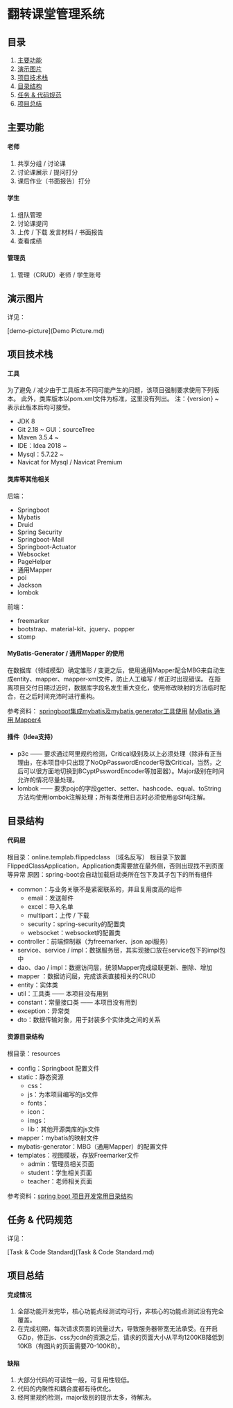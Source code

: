 # 翻转课堂管理系统

## 目录
1. [主要功能](#main-function)
2. [演示图片](#demo-picture)
3. [项目技术栈](#project-tech-stack)
4. [目录结构](#directory-structure)
5. [任务 & 代码规范](#task-and-code-standard)
6. [项目总结](#project-summary)


## <div id = "main-function" /> 主要功能 

#### 老师

1. 共享分组 / 讨论课
2. 讨论课展示 / 提问打分
3. 课后作业（书面报告）打分

#### 学生

1. 组队管理
2. 讨论课提问
3. 上传 / 下载  发言材料 / 书面报告
4. 查看成绩

#### 管理员

1. 管理（CRUD）老师 / 学生账号

##  <div id = "demo-picture" />演示图片 
详见：

[demo-picture](Demo Picture.md)

## <div id = "project-tech-stack" /> 项目技术栈 

#### 工具

为了避免 / 减少由于工具版本不同可能产生的问题，该项目强制要求使用下列版本。
此外，类库版本以pom.xml文件为标准，这里没有列出。
注：{version} ~ 表示此版本后均可接受。

+ JDK 8
+ Git 2.18 ~    GUI：sourceTree
+ Maven 3.5.4 ~
+ IDE：Idea 2018 ~
+ Mysql：5.7.22 ~
+ Navicat for Mysql / Navicat Premium

#### 类库等其他相关

后端：
+ Springboot 
+ Mybatis
+ Druid
+ Spring Security
+ Springboot-Mail
+ Springboot-Actuator
+ Websocket
+ PageHelper
+ 通用Mapper
+ poi
+ Jackson
+ lombok



前端：

+ freemarker
+ bootstrap、material-kit、jquery、popper
+ stomp

#### MyBatis-Generator / 通用Mapper 的使用

在数据库（领域模型）确定雏形 / 变更之后，使用通用Mapper配合MBG来自动生成entity、mapper、mapper-xml文件，防止人工编写 / 修正时出现错误。
在距离项目交付日期过近时，数据库字段名发生重大变化，使用修改映射的方法临时配合，在之后时间充沛时进行重构。

参考资料：
[springboot集成mybatis及mybatis generator工具使用](https://blog.csdn.net/travellersy/article/details/78620247)
[MyBatis 通用 Mapper4](https://github.com/abel533/Mapper/wiki)

#### 插件（Idea支持）

+ p3c —— 要求通过阿里规约检测，Critical级别及以上必须处理（除非有正当理由，在本项目中只出现了NoOpPasswordEncoder导致Critical，当然，之后可以很方面地切换到BCyptPsswordEncoder等加密器）。Major级别在时间允许的情况尽量处理。
+ lombok —— 要求pojo的字段getter、setter、hashcode、equal、toString方法均使用lombok注解处理；所有类使用日志时必须使用@Slf4j注解。

##  <div id = "directory-structure" />目录结构

#### 代码层

根目录：online.templab.flippedclass （域名反写）
根目录下放置FlippedClassApplication，Application类需要放在最外侧，否则出现找不到页面等异常
原因：spring-boot会自动加载启动类所在包下及其子包下的所有组件

+ common：与业务关联不是紧密联系的，并且复用度高的组件
  + email：发送邮件
  + excel：导入名单
  + multipart：上传 / 下载
  + security：spring-security的配置类
  + websocket：websocket的配置类
+ controller：前端控制器（为freemarker、json api服务）
+ service、service / impl：数据服务层，其实现接口放在service包下的impl包中
+ dao、dao / impl：数据访问层，统领Mapper完成级联更新、删除、增加
+ mapper ：数据访问层，完成该表直接相关的CRUD
+ entity：实体类
+ util：工具类 —— 本项目没有用到
+ constant：常量接口类 —— 本项目没有用到
+ exception：异常类
+ dto：数据传输对象，用于封装多个实体类之间的关系

  
#### 资源目录结构
根目录：resources

+ config：Springboot 配置文件
+ static：静态资源
   + css：
   + js：为本项目编写的js文件
   + fonts：
   + icon：
   + imgs：
   + lib：其他开源类库的js文件
+ mapper：mybatis的映射文件
+ mybatis-generator：MBG（通用Mapper）的配置文件
+ templates：视图模板，存放Freemarker文件
   + admin：管理员相关页面
   + student：学生相关页面
   + teacher：老师相关页面


参考资料：[spring boot 项目开发常用目录结构](https://blog.csdn.net/Auntvt/article/details/80381756)


##  <div id = "task-and-code-standard" /> 任务 & 代码规范 
详见：

[Task & Code Standard](Task & Code Standard.md)


## <div id = "project-summary" />  项目总结 

#### 完成情况
1. 全部功能开发完毕，核心功能点经测试均可行，非核心的功能点测试没有完全覆盖。
2. 在完成初期，每次请求页面的流量过大，导致服务器带宽无法承受。在开启GZip，修正js、css为cdn的资源之后，请求的页面大小从平均1200KB降低到10KB（有图片的页面需要70-100KB）。

#### 缺陷
1. 大部分代码的可读性一般，可复用性较低。
2. 代码的内聚性和耦合度都有待优化。
3. 经阿里规约检测，major级别的提示太多，待解决。